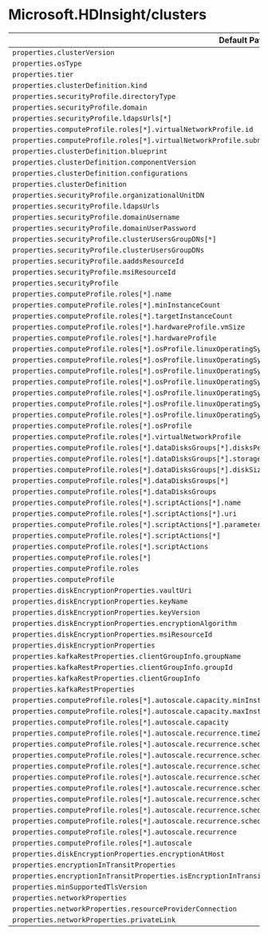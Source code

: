 # Microsoft.HDInsight/clusters

| Default Path | Alias |
|---|---|
| `properties.clusterVersion` | `Microsoft.HDInsight/clusters/clusterVersion` |
| `properties.osType` | `Microsoft.HDInsight/clusters/osType` |
| `properties.tier` | `Microsoft.HDInsight/clusters/tier` |
| `properties.clusterDefinition.kind` | `Microsoft.HDInsight/clusters/clusterDefinition.kind` |
| `properties.securityProfile.directoryType` | `Microsoft.HDInsight/clusters/securityProfile.directoryType` |
| `properties.securityProfile.domain` | `Microsoft.HDInsight/clusters/securityProfile.domain` |
| `properties.securityProfile.ldapsUrls[*]` | `Microsoft.HDInsight/clusters/securityProfile.ldapsUrls[*]` |
| `properties.computeProfile.roles[*].virtualNetworkProfile.id` | `Microsoft.HDInsight/clusters/computeProfile.roles[*].virtualNetworkProfile.id` |
| `properties.computeProfile.roles[*].virtualNetworkProfile.subnet` | `Microsoft.HDInsight/clusters/computeProfile.roles[*].virtualNetworkProfile.subnet` |
| `properties.clusterDefinition.blueprint` | `Microsoft.HDInsight/clusters/clusterDefinition.blueprint` |
| `properties.clusterDefinition.componentVersion` | `Microsoft.HDInsight/clusters/clusterDefinition.componentVersion` |
| `properties.clusterDefinition.configurations` | `Microsoft.HDInsight/clusters/clusterDefinition.configurations` |
| `properties.clusterDefinition` | `Microsoft.HDInsight/clusters/clusterDefinition` |
| `properties.securityProfile.organizationalUnitDN` | `Microsoft.HDInsight/clusters/securityProfile.organizationalUnitDN` |
| `properties.securityProfile.ldapsUrls` | `Microsoft.HDInsight/clusters/securityProfile.ldapsUrls` |
| `properties.securityProfile.domainUsername` | `Microsoft.HDInsight/clusters/securityProfile.domainUsername` |
| `properties.securityProfile.domainUserPassword` | `Microsoft.HDInsight/clusters/securityProfile.domainUserPassword` |
| `properties.securityProfile.clusterUsersGroupDNs[*]` | `Microsoft.HDInsight/clusters/securityProfile.clusterUsersGroupDNs[*]` |
| `properties.securityProfile.clusterUsersGroupDNs` | `Microsoft.HDInsight/clusters/securityProfile.clusterUsersGroupDNs` |
| `properties.securityProfile.aaddsResourceId` | `Microsoft.HDInsight/clusters/securityProfile.aaddsResourceId` |
| `properties.securityProfile.msiResourceId` | `Microsoft.HDInsight/clusters/securityProfile.msiResourceId` |
| `properties.securityProfile` | `Microsoft.HDInsight/clusters/securityProfile` |
| `properties.computeProfile.roles[*].name` | `Microsoft.HDInsight/clusters/computeProfile.roles[*].name` |
| `properties.computeProfile.roles[*].minInstanceCount` | `Microsoft.HDInsight/clusters/computeProfile.roles[*].minInstanceCount` |
| `properties.computeProfile.roles[*].targetInstanceCount` | `Microsoft.HDInsight/clusters/computeProfile.roles[*].targetInstanceCount` |
| `properties.computeProfile.roles[*].hardwareProfile.vmSize` | `Microsoft.HDInsight/clusters/computeProfile.roles[*].hardwareProfile.vmSize` |
| `properties.computeProfile.roles[*].hardwareProfile` | `Microsoft.HDInsight/clusters/computeProfile.roles[*].hardwareProfile` |
| `properties.computeProfile.roles[*].osProfile.linuxOperatingSystemProfile.username` | `Microsoft.HDInsight/clusters/computeProfile.roles[*].osProfile.linuxOperatingSystemProfile.username` |
| `properties.computeProfile.roles[*].osProfile.linuxOperatingSystemProfile.password` | `Microsoft.HDInsight/clusters/computeProfile.roles[*].osProfile.linuxOperatingSystemProfile.password` |
| `properties.computeProfile.roles[*].osProfile.linuxOperatingSystemProfile.sshProfile.publicKeys[*].certificateData` | `Microsoft.HDInsight/clusters/computeProfile.roles[*].osProfile.linuxOperatingSystemProfile.sshProfile.publicKeys[*].certificateData` |
| `properties.computeProfile.roles[*].osProfile.linuxOperatingSystemProfile.sshProfile.publicKeys[*]` | `Microsoft.HDInsight/clusters/computeProfile.roles[*].osProfile.linuxOperatingSystemProfile.sshProfile.publicKeys[*]` |
| `properties.computeProfile.roles[*].osProfile.linuxOperatingSystemProfile.sshProfile.publicKeys` | `Microsoft.HDInsight/clusters/computeProfile.roles[*].osProfile.linuxOperatingSystemProfile.sshProfile.publicKeys` |
| `properties.computeProfile.roles[*].osProfile.linuxOperatingSystemProfile.sshProfile` | `Microsoft.HDInsight/clusters/computeProfile.roles[*].osProfile.linuxOperatingSystemProfile.sshProfile` |
| `properties.computeProfile.roles[*].osProfile.linuxOperatingSystemProfile` | `Microsoft.HDInsight/clusters/computeProfile.roles[*].osProfile.linuxOperatingSystemProfile` |
| `properties.computeProfile.roles[*].osProfile` | `Microsoft.HDInsight/clusters/computeProfile.roles[*].osProfile` |
| `properties.computeProfile.roles[*].virtualNetworkProfile` | `Microsoft.HDInsight/clusters/computeProfile.roles[*].virtualNetworkProfile` |
| `properties.computeProfile.roles[*].dataDisksGroups[*].disksPerNode` | `Microsoft.HDInsight/clusters/computeProfile.roles[*].dataDisksGroups[*].disksPerNode` |
| `properties.computeProfile.roles[*].dataDisksGroups[*].storageAccountType` | `Microsoft.HDInsight/clusters/computeProfile.roles[*].dataDisksGroups[*].storageAccountType` |
| `properties.computeProfile.roles[*].dataDisksGroups[*].diskSizeGB` | `Microsoft.HDInsight/clusters/computeProfile.roles[*].dataDisksGroups[*].diskSizeGB` |
| `properties.computeProfile.roles[*].dataDisksGroups[*]` | `Microsoft.HDInsight/clusters/computeProfile.roles[*].dataDisksGroups[*]` |
| `properties.computeProfile.roles[*].dataDisksGroups` | `Microsoft.HDInsight/clusters/computeProfile.roles[*].dataDisksGroups` |
| `properties.computeProfile.roles[*].scriptActions[*].name` | `Microsoft.HDInsight/clusters/computeProfile.roles[*].scriptActions[*].name` |
| `properties.computeProfile.roles[*].scriptActions[*].uri` | `Microsoft.HDInsight/clusters/computeProfile.roles[*].scriptActions[*].uri` |
| `properties.computeProfile.roles[*].scriptActions[*].parameters` | `Microsoft.HDInsight/clusters/computeProfile.roles[*].scriptActions[*].parameters` |
| `properties.computeProfile.roles[*].scriptActions[*]` | `Microsoft.HDInsight/clusters/computeProfile.roles[*].scriptActions[*]` |
| `properties.computeProfile.roles[*].scriptActions` | `Microsoft.HDInsight/clusters/computeProfile.roles[*].scriptActions` |
| `properties.computeProfile.roles[*]` | `Microsoft.HDInsight/clusters/computeProfile.roles[*]` |
| `properties.computeProfile.roles` | `Microsoft.HDInsight/clusters/computeProfile.roles` |
| `properties.computeProfile` | `Microsoft.HDInsight/clusters/computeProfile` |
| `properties.diskEncryptionProperties.vaultUri` | `Microsoft.HDInsight/clusters/diskEncryptionProperties.vaultUri` |
| `properties.diskEncryptionProperties.keyName` | `Microsoft.HDInsight/clusters/diskEncryptionProperties.keyName` |
| `properties.diskEncryptionProperties.keyVersion` | `Microsoft.HDInsight/clusters/diskEncryptionProperties.keyVersion` |
| `properties.diskEncryptionProperties.encryptionAlgorithm` | `Microsoft.HDInsight/clusters/diskEncryptionProperties.encryptionAlgorithm` |
| `properties.diskEncryptionProperties.msiResourceId` | `Microsoft.HDInsight/clusters/diskEncryptionProperties.msiResourceId` |
| `properties.diskEncryptionProperties` | `Microsoft.HDInsight/clusters/diskEncryptionProperties` |
| `properties.kafkaRestProperties.clientGroupInfo.groupName` | `Microsoft.HDInsight/clusters/kafkaRestProperties.clientGroupInfo.groupName` |
| `properties.kafkaRestProperties.clientGroupInfo.groupId` | `Microsoft.HDInsight/clusters/kafkaRestProperties.clientGroupInfo.groupId` |
| `properties.kafkaRestProperties.clientGroupInfo` | `Microsoft.HDInsight/clusters/kafkaRestProperties.clientGroupInfo` |
| `properties.kafkaRestProperties` | `Microsoft.HDInsight/clusters/kafkaRestProperties` |
| `properties.computeProfile.roles[*].autoscale.capacity.minInstanceCount` | `Microsoft.HDInsight/clusters/computeProfile.roles[*].autoscale.capacity.minInstanceCount` |
| `properties.computeProfile.roles[*].autoscale.capacity.maxInstanceCount` | `Microsoft.HDInsight/clusters/computeProfile.roles[*].autoscale.capacity.maxInstanceCount` |
| `properties.computeProfile.roles[*].autoscale.capacity` | `Microsoft.HDInsight/clusters/computeProfile.roles[*].autoscale.capacity` |
| `properties.computeProfile.roles[*].autoscale.recurrence.timeZone` | `Microsoft.HDInsight/clusters/computeProfile.roles[*].autoscale.recurrence.timeZone` |
| `properties.computeProfile.roles[*].autoscale.recurrence.schedule[*].days[*]` | `Microsoft.HDInsight/clusters/computeProfile.roles[*].autoscale.recurrence.schedule[*].days[*]` |
| `properties.computeProfile.roles[*].autoscale.recurrence.schedule[*].days` | `Microsoft.HDInsight/clusters/computeProfile.roles[*].autoscale.recurrence.schedule[*].days` |
| `properties.computeProfile.roles[*].autoscale.recurrence.schedule[*].timeAndCapacity.time` | `Microsoft.HDInsight/clusters/computeProfile.roles[*].autoscale.recurrence.schedule[*].timeAndCapacity.time` |
| `properties.computeProfile.roles[*].autoscale.recurrence.schedule[*].timeAndCapacity.minInstanceCount` | `Microsoft.HDInsight/clusters/computeProfile.roles[*].autoscale.recurrence.schedule[*].timeAndCapacity.minInstanceCount` |
| `properties.computeProfile.roles[*].autoscale.recurrence.schedule[*].timeAndCapacity.maxInstanceCount` | `Microsoft.HDInsight/clusters/computeProfile.roles[*].autoscale.recurrence.schedule[*].timeAndCapacity.maxInstanceCount` |
| `properties.computeProfile.roles[*].autoscale.recurrence.schedule[*].timeAndCapacity` | `Microsoft.HDInsight/clusters/computeProfile.roles[*].autoscale.recurrence.schedule[*].timeAndCapacity` |
| `properties.computeProfile.roles[*].autoscale.recurrence.schedule[*]` | `Microsoft.HDInsight/clusters/computeProfile.roles[*].autoscale.recurrence.schedule[*]` |
| `properties.computeProfile.roles[*].autoscale.recurrence.schedule` | `Microsoft.HDInsight/clusters/computeProfile.roles[*].autoscale.recurrence.schedule` |
| `properties.computeProfile.roles[*].autoscale.recurrence` | `Microsoft.HDInsight/clusters/computeProfile.roles[*].autoscale.recurrence` |
| `properties.computeProfile.roles[*].autoscale` | `Microsoft.HDInsight/clusters/computeProfile.roles[*].autoscale` |
| `properties.diskEncryptionProperties.encryptionAtHost` | `Microsoft.HDInsight/clusters/diskEncryptionProperties.encryptionAtHost` |
| `properties.encryptionInTransitProperties` | `Microsoft.HDInsight/clusters/encryptionInTransitProperties` |
| `properties.encryptionInTransitProperties.isEncryptionInTransitEnabled` | `Microsoft.HDInsight/clusters/encryptionInTransitProperties.isEncryptionInTransitEnabled` |
| `properties.minSupportedTlsVersion` | `Microsoft.HDInsight/clusters/minSupportedTlsVersion` |
| `properties.networkProperties` | `Microsoft.HDInsight/clusters/networkProperties` |
| `properties.networkProperties.resourceProviderConnection` | `Microsoft.HDInsight/clusters/networkProperties.resourceProviderConnection` |
| `properties.networkProperties.privateLink` | `Microsoft.HDInsight/clusters/networkProperties.privateLink` |

